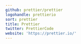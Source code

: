 ```yaml
---
github: prettier/prettier
logohandle: prettierio
sort: prettier
title: Prettier
twitter: PrettierCode
website: 'https://prettier.io/'
---
```


